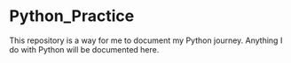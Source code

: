 # Python_Practice
This repository is a way for me to document my Python journey. Anything I do with Python will be documented here.
